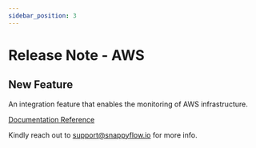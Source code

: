```yaml
---
sidebar_position: 3 
---
```

 # Release Note - AWS
## New Feature

An integration feature that enables the monitoring of AWS infrastructure.

[Documentation Reference](/docs/selfhosted-turbo/Integrations/plugin/aws)

Kindly reach out to [support@snappyflow.io](mailto:support@snappyflow.io) for more info.

 
